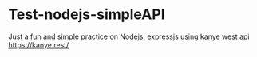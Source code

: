 # Test-nodejs-simpleAPI

Just a fun and simple practice on Nodejs, expressjs using kanye west api https://kanye.rest/
